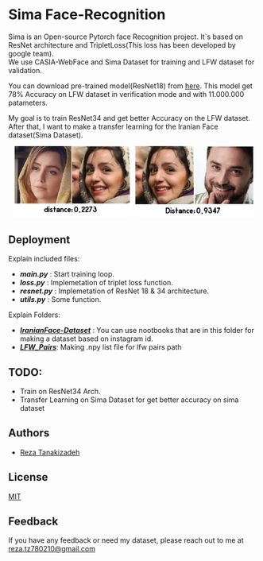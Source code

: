 
# Sima Face-Recognition

Sima is an Open-source Pytorch face Recognition project. It`s based on ResNet architecture and TripletLoss(This loss has been developed by google team).  
We use CASIA-WebFace and Sima Dataset for training and LFW dataset for validation.  

You can download pre-trained model(ResNet18) from [here](https://drive.google.com/file/d/1-6XeosHIyYkivi1UjJevl4oor1twVyQ7/view?usp=sharing). This model get 78% Accuracy on LFW dataset in verification mode and with 11.000.000 patameters.

My goal is to train ResNet34 and get better Accuracy on the LFW dataset. After that, I want to make a transfer learning for the Iranian Face dataset(Sima Dataset).  

<p align="center">
<img src="./inc/120.jpg" style="width:48%;"/>
<img src="./inc/2.jpg" style="width:48%;"/>
</p>


<!--
<p align="center">
<img src="./inc/120.jpg" style="height: 296px; width:500px; align:'center'"/>
<img src="./inc/2.jpg" style="height: 296px; width:500px;"/>
</p>
-->

## Deployment

Explain included files:

- ***main.py*** : Start training loop.  
- ***loss.py*** : Implemetation of triplet loss function.  
- ***resnet.py*** : Implemetation of ResNet 18 & 34 architecture.  
- ***utils.py*** : Some function.  

Explain Folders:

- ***[IranianFace-Dataset](https://github.com/mertz1999/Sima-Face-Recognition/tree/main/IranianFace-Dataset)*** : You can use nootbooks that are in this folder for making a dataset based on instagram id.  
- ***[LFW_Pairs](https://github.com/mertz1999/Sima-Face-Recognition/tree/main/LFW_Pairs)***: Making .npy list file for lfw pairs path


## TODO:
- Train on ResNet34 Arch.
- Transfer Learning on Sima Dataset for get better accuracy on sima dataset

## Authors

- [Reza Tanakizadeh](https://github.com/mertz1999)


## License

[MIT](https://choosealicense.com/licenses/mit/)


## Feedback

If you have any feedback or need my dataset, please reach out to me at reza.tz780210@gmail.com




